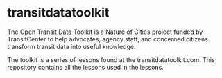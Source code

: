 # transitdatatoolkit

The Open Transit Data Toolkit is a Nature of Cities project funded by TransitCenter to help advocates, agency staff, and concerned citizens transform transit data into useful knowledge.

The toolkit is a series of lessons found at the transitdatatoolkit.com.
This repository contains all the lessons used in the lessons.
